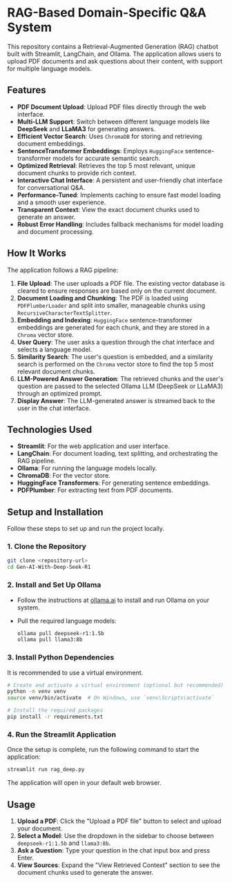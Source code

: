 # RAG-Based Domain-Specific Q&A System

This repository contains a Retrieval-Augmented Generation (RAG) chatbot built with Streamlit, LangChain, and Ollama. The application allows users to upload PDF documents and ask questions about their content, with support for multiple language models.


## Features

- **PDF Document Upload**: Upload PDF files directly through the web interface.
- **Multi-LLM Support**: Switch between different language models like **DeepSeek** and **LLaMA3** for generating answers.
- **Efficient Vector Search**: Uses `ChromaDB` for storing and retrieving document embeddings.
- **SentenceTransformer Embeddings**: Employs `HuggingFace` sentence-transformer models for accurate semantic search.
- **Optimized Retrieval**: Retrieves the top 5 most relevant, unique document chunks to provide rich context.
- **Interactive Chat Interface**: A persistent and user-friendly chat interface for conversational Q&A.
- **Performance-Tuned**: Implements caching to ensure fast model loading and a smooth user experience.
- **Transparent Context**: View the exact document chunks used to generate an answer.
- **Robust Error Handling**: Includes fallback mechanisms for model loading and document processing.

## How It Works

The application follows a RAG pipeline:

1.  **File Upload**: The user uploads a PDF file. The existing vector database is cleared to ensure responses are based only on the current document.
2.  **Document Loading and Chunking**: The PDF is loaded using `PDFPlumberLoader` and split into smaller, manageable chunks using `RecursiveCharacterTextSplitter`.
3.  **Embedding and Indexing**: `HuggingFace` sentence-transformer embeddings are generated for each chunk, and they are stored in a `Chroma` vector store.
4.  **User Query**: The user asks a question through the chat interface and selects a language model.
5.  **Similarity Search**: The user's question is embedded, and a similarity search is performed on the `Chroma` vector store to find the top 5 most relevant document chunks.
6.  **LLM-Powered Answer Generation**: The retrieved chunks and the user's question are passed to the selected Ollama LLM (DeepSeek or LLaMA3) through an optimized prompt.
7.  **Display Answer**: The LLM-generated answer is streamed back to the user in the chat interface.

## Technologies Used

- **Streamlit**: For the web application and user interface.
- **LangChain**: For document loading, text splitting, and orchestrating the RAG pipeline.
- **Ollama**: For running the language models locally.
- **ChromaDB**: For the vector store.
- **HuggingFace Transformers**: For generating sentence embeddings.
- **PDFPlumber**: For extracting text from PDF documents.

## Setup and Installation

Follow these steps to set up and run the project locally.

### 1. Clone the Repository

```bash
git clone <repository-url>
cd Gen-AI-With-Deep-Seek-R1
```

### 2. Install and Set Up Ollama

- Follow the instructions at [ollama.ai](https://ollama.ai/) to install and run Ollama on your system.
- Pull the required language models:

  ```bash
  ollama pull deepseek-r1:1.5b
  ollama pull llama3:8b
  ```

### 3. Install Python Dependencies

It is recommended to use a virtual environment.

```bash
# Create and activate a virtual environment (optional but recommended)
python -m venv venv
source venv/bin/activate  # On Windows, use `venv\Scripts\activate`

# Install the required packages
pip install -r requirements.txt
```

### 4. Run the Streamlit Application

Once the setup is complete, run the following command to start the application:

```bash
streamlit run rag_deep.py
```

The application will open in your default web browser.

## Usage

1.  **Upload a PDF**: Click the "Upload a PDF file" button to select and upload your document.
2.  **Select a Model**: Use the dropdown in the sidebar to choose between `deepseek-r1:1.5b` and `llama3:8b`.
3.  **Ask a Question**: Type your question in the chat input box and press Enter.
4.  **View Sources**: Expand the "View Retrieved Context" section to see the document chunks used to generate the answer.